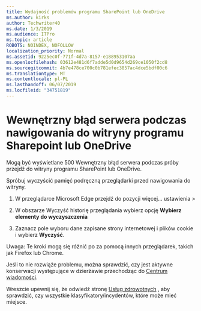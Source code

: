 ```yaml
---
title: Wydajność problemów programu SharePoint lub OneDrive
ms.author: kirks
author: Techwriter40
ms.date: 1/3/2019
ms.audience: ITPro
ms.topic: article
ROBOTS: NOINDEX, NOFOLLOW
localization_priority: Normal
ms.assetid: 9225ec0f-771f-4d7a-8157-e188953107aa
ms.openlocfilehash: 03612e481d6f7adde5d0d9654d269ce1050f2cd8
ms.sourcegitcommit: 4b7e478ce700c0b781efec3857ac4dce5bdf00c6
ms.translationtype: MT
ms.contentlocale: pl-PL
ms.lasthandoff: 06/07/2019
ms.locfileid: "34751819"
---
```

# <a name="internal-server-error-when-navigating-to-sharepoint-or-onedrive-sites"></a>Wewnętrzny błąd serwera podczas nawigowania do witryny programu Sharepoint lub OneDrive

Mogą być wyświetlane 500 Wewnętrzny błąd serwera podczas próby przejdź do witryny programu SharePoint lub OneDrive. 

Spróbuj wyczyścić pamięć podręczną przeglądarki przed nawigowania do witryny.


1. W przeglądarce Microsoft Edge przejdź do pozycji więcej... ustawienia >

2. W obszarze Wyczyść historię przeglądania wybierz opcję **Wybierz elementy do wyczyszczenia**

3. Zaznacz pole wyboru dane zapisane strony internetowej i plików cookie i wybierz **Wyczyść**.

Uwaga: Te kroki mogą się różnić po za pomocą innych przeglądarek, takich jak Firefox lub Chrome.

Jeśli to nie rozwiąże problemu, można sprawdzić, czy jest aktywne konserwacji występujące w dzierżawie przechodząc do [Centrum wiadomości](https://portal.office.com/adminportal/home#/MessageCenter).

Wreszcie upewnij się, że odwiedź stronę [Usług zdrowotnych](https://portal.office.com/adminportal/home#/servicehealth) , aby sprawdzić, czy wszystkie klasyfikatory/incydentów, które może mieć miejsce.

